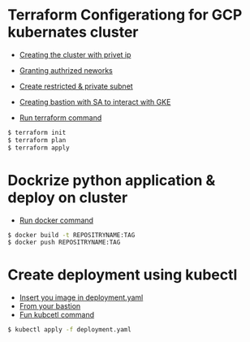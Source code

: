 # Terraform Configerationg for GCP kubernates cluster
- [Creating the cluster with privet ip ](#run-terraform-command-with-terrafom)
- [Granting authrized neworks ](#run-terraform-command-with-terrafom)
- [Create restricted & private subnet ](#run-terraform-command-with-terrafom)
- [Creating bastion with SA to interact with GKE ](#run-terraform-command-with-terrafom)

- [Run terraform command ](#run-terraform-command-with-terrafom)

```bash
$ terraform init
$ terraform plan 
$ terraform apply
```

# Dockrize python application & deploy on cluster
- [Run docker command  ](#run-terraform-command-with-terrafom)
```bash
$ docker build -t REPOSITRYNAME:TAG
$ docker push REPOSITRYNAME:TAG
```

# Create deployment using kubectl
- [Insert you image in deployment.yaml  ](#run-terraform-command-with-terrafom)
- [From your bastion  ](#run-terraform-command-with-terrafom)
- [Fun kubcetl command ](#run-terraform-command-with-terrafom)
```bash
$ kubectl apply -f deployment.yaml
```
